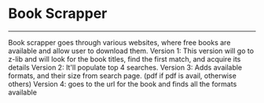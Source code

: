 # Book Scrapper
----------------------------------------
Book scrapper goes through various websites, where free books are available 
and allow user to download them.
Version 1: This version will go to z-lib and will look for the book titles, find the first match, and acquire its details
Version 2: It'll populate top 4 searches.
Version 3: Adds available formats, and their size from search page. (pdf if pdf is avail, otherwise others)
Version 4: goes to the url for the book and finds all the formats available